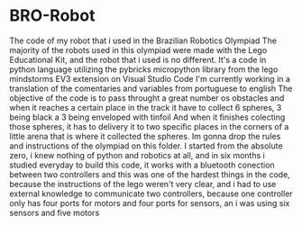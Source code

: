 # BRO-Robot
The code of my robot that i used in the Brazilian Robotics Olympiad
The majority of the robots used in this olympiad were made with the Lego Educational Kit, and the robot that i used is no different.
It's a code in python language utilizing the pybricks micropython library from the lego mindstorms EV3 extension on Visual Studio Code
I'm currently working in a translation of the comentaries and variables from portuguese to english
The objective of the code is to pass throught a great number os obstacles and when it reaches a certain place in the track it have to collect 6 spheres, 3 being black a 3 being enveloped with tinfoil
And when it finishes colecting those spheres, it has to delivery it to two specific places in the corners of a little arena that is where it collected the spheres.
Im gonna drop the rules and instructions of the olympiad on this folder.
I started from the absolute zero, i knew nothing of python and robotics at all, and in six months i studied everyday to build this code, it works with a bluetooth conection between two controllers and this was one of the hardest things in the code, because the instructions of the lego weren't very clear, and i had to use external knowledge to communicate two controllers, because one controller only has four ports for motors and four ports for sensors, an i was using six sensors and five motors

